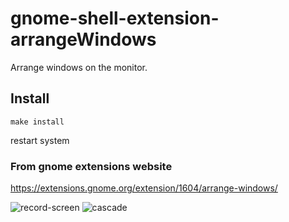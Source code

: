 # gnome-shell-extension-arrangeWindows

Arrange windows on the monitor.

## Install

```
make install
```
restart system

### From gnome extensions website

https://extensions.gnome.org/extension/1604/arrange-windows/

![record-screen](/arrange-windows.gif)
![cascade](/cascade.png)
